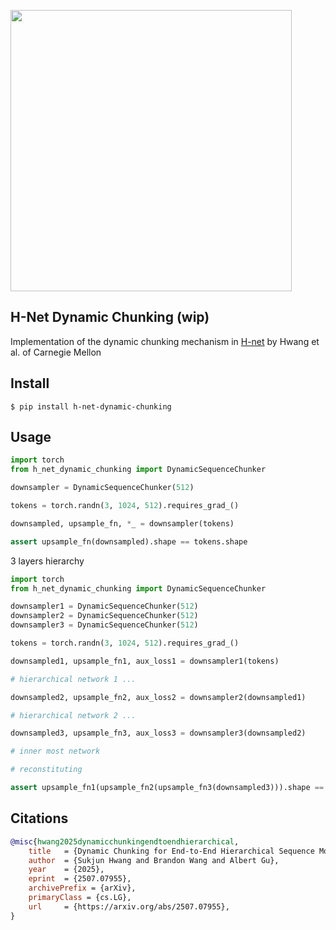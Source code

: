 <img src="./h-net.png" width="450px"></img>

## H-Net Dynamic Chunking (wip)

Implementation of the dynamic chunking mechanism in [H-net](https://arxiv.org/abs/2507.07955) by Hwang et al. of Carnegie Mellon

## Install

```shell
$ pip install h-net-dynamic-chunking
```

## Usage

```python
import torch
from h_net_dynamic_chunking import DynamicSequenceChunker

downsampler = DynamicSequenceChunker(512)

tokens = torch.randn(3, 1024, 512).requires_grad_()

downsampled, upsample_fn, *_ = downsampler(tokens)

assert upsample_fn(downsampled).shape == tokens.shape
```

3 layers hierarchy

```python
import torch
from h_net_dynamic_chunking import DynamicSequenceChunker

downsampler1 = DynamicSequenceChunker(512)
downsampler2 = DynamicSequenceChunker(512)
downsampler3 = DynamicSequenceChunker(512)

tokens = torch.randn(3, 1024, 512).requires_grad_()

downsampled1, upsample_fn1, aux_loss1 = downsampler1(tokens)

# hierarchical network 1 ...

downsampled2, upsample_fn2, aux_loss2 = downsampler2(downsampled1)

# hierarchical network 2 ...

downsampled3, upsample_fn3, aux_loss3 = downsampler3(downsampled2)

# inner most network

# reconstituting

assert upsample_fn1(upsample_fn2(upsample_fn3(downsampled3))).shape == tokens.shape
```

## Citations

```bibtex
@misc{hwang2025dynamicchunkingendtoendhierarchical,
    title   = {Dynamic Chunking for End-to-End Hierarchical Sequence Modeling},
    author  = {Sukjun Hwang and Brandon Wang and Albert Gu},
    year    = {2025},
    eprint  = {2507.07955},
    archivePrefix = {arXiv},
    primaryClass = {cs.LG},
    url     = {https://arxiv.org/abs/2507.07955},
}
```
